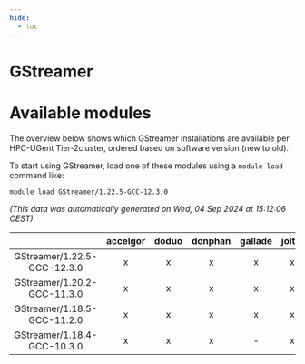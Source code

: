 ```yaml
---
hide:
  - toc
---
```


GStreamer
=========

# Available modules


The overview below shows which GStreamer installations are available per HPC-UGent Tier-2cluster, ordered based on software version (new to old).

To start using GStreamer, load one of these modules using a `module load` command like:

```shell
module load GStreamer/1.22.5-GCC-12.3.0
```

*(This data was automatically generated on Wed, 04 Sep 2024 at 15:12:06 CEST)*  

| |accelgor|doduo|donphan|gallade|joltik|shinx|skitty|
| :---: | :---: | :---: | :---: | :---: | :---: | :---: | :---: |
|GStreamer/1.22.5-GCC-12.3.0|x|x|x|x|x|x|x|
|GStreamer/1.20.2-GCC-11.3.0|x|x|x|x|x|-|x|
|GStreamer/1.18.5-GCC-11.2.0|x|x|x|x|x|-|x|
|GStreamer/1.18.4-GCC-10.3.0|x|x|x|-|x|-|x|
